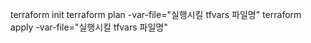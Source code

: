 terraform init
terraform plan -var-file="실행시킬 tfvars 파일명"
terraform apply -var-file="실행시킬 tfvars 파일명"